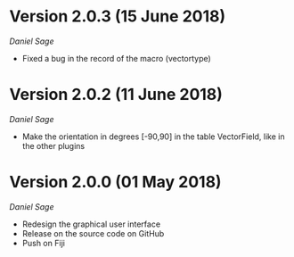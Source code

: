 Version 2.0.3 (15 June 2018)
=============
_Daniel Sage_

* Fixed a bug in the record of the macro (vectortype) 

Version 2.0.2 (11 June 2018)
=============
_Daniel Sage_

* Make the orientation in degrees [-90,90] in the table VectorField, like in the other plugins 

Version 2.0.0 (01 May 2018)
=============
_Daniel Sage_

* Redesign the graphical user interface
* Release on the source code on GitHub
* Push on Fiji

